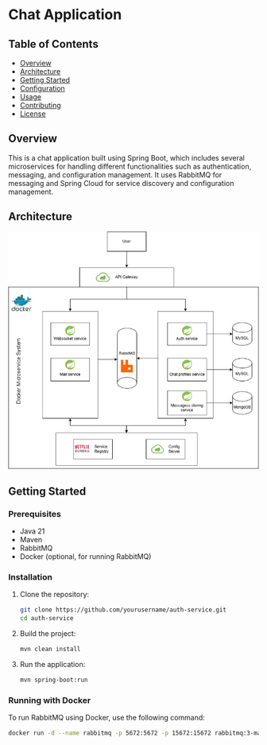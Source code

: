 # Chat Application


## Table of Contents

- [Overview](#overview)
- [Architecture](#architecture)
- [Getting Started](#getting-started)
- [Configuration](#configuration)
- [Usage](#usage)
- [Contributing](#contributing)
- [License](#license)

## Overview
This is a chat application built using Spring Boot, which includes several microservices for handling different functionalities such as authentication, messaging, and configuration management.
It uses RabbitMQ for messaging and Spring Cloud for service discovery and configuration management.

## Architecture

![Architecture Diagram](/storage-img/chat-app.jpg)

## Getting Started

### Prerequisites

- Java 21
- Maven
- RabbitMQ
- Docker (optional, for running RabbitMQ)

### Installation

1. Clone the repository:
    ```sh
    git clone https://github.com/yourusername/auth-service.git
    cd auth-service
    ```

2. Build the project:
    ```sh
    mvn clean install
    ```

3. Run the application:
    ```sh
    mvn spring-boot:run
    ```

### Running with Docker

To run RabbitMQ using Docker, use the following command:
```sh
docker run -d --name rabbitmq -p 5672:5672 -p 15672:15672 rabbitmq:3-management
